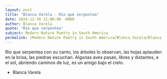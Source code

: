 ```yaml
---
layout: post
title: "Blanca Varela - Río que serpentea"
date: 2024-12-30 12:00:00 -0000
author: Blanca Varela
quote: "Río que serpentea"
subject: Modern Nature Poetry in South America
permalink: /Modern Nature Poetry in South America/Blanca Varela/Blanca Varela - Río que serpentea
---
```


Río que serpentea
con su canto,
los árboles lo observan,
las hojas aplauden
en la brisa,
las piedras escuchan.
Algunas aves pasan,
libres y distantes,
e el sol,
abriendo caminos de luz,
es un amigo bajo el cielo.

- Blanca Varela
